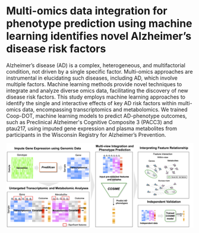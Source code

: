 # Multi-omics data integration for phenotype prediction using machine learning identifies novel Alzheimer’s disease risk factors

Alzheimer’s disease (AD) is a complex, heterogeneous, and multifactorial condition, not driven by a single specific factor. Multi-omics approaches are instrumental in elucidating such diseases, including AD, which involve multiple factors. Machine learning methods provide novel techniques to integrate and analyze diverse omics data, facilitating the discovery of new disease risk factors. This study employs machine learning approaches to identify the single and interactive effects of key AD risk factors within multi-omics data, encompassing transcriptomics and metabolomics. We trained Coop-DOT, machine learning models to predict AD-phenotype outcomes, such as Preclinical Alzheimer's Cognitive Composite 3 (PACC3) and ptau217, using imputed gene expression and plasma metabolites from participants in the Wisconsin Registry for Alzheimer’s Prevention.

![Title](images/Fig1.png "Title")
